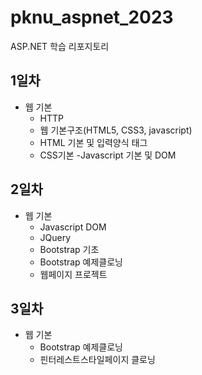 # pknu_aspnet_2023
ASP.NET 학습 리포지토리

## 1일차
- 웹 기본
	- HTTP
	- 웹 기본구조(HTML5, CSS3, javascript)
	- HTML 기본 및 입력양식 태그
	- CSS기본
	-Javascript 기본 및 DOM
	
## 2일차
- 웹 기본
	- Javascript DOM
	- JQuery
	- Bootstrap 기초
	- Bootstrap 예제클로닝
	- 웹페이지 프로젝트
	
## 3일차
- 웹 기본
	- Bootstrap 예제클로닝
	- 핀터레스트스타일페이지 클로닝
